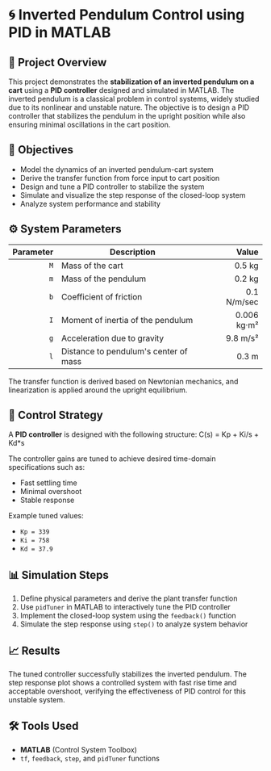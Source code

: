 # 🌀 Inverted Pendulum Control using PID in MATLAB

## 📌 Project Overview

This project demonstrates the **stabilization of an inverted pendulum on a cart** using a **PID controller** designed and simulated in MATLAB. The inverted pendulum is a classical problem in control systems, widely studied due to its nonlinear and unstable nature. The objective is to design a PID controller that stabilizes the pendulum in the upright position while also ensuring minimal oscillations in the cart position.

## 🎯 Objectives

- Model the dynamics of an inverted pendulum-cart system  
- Derive the transfer function from force input to cart position  
- Design and tune a PID controller to stabilize the system  
- Simulate and visualize the step response of the closed-loop system  
- Analyze system performance and stability  

## ⚙️ System Parameters

| Parameter | Description                          | Value        |
|----------:|--------------------------------------|-------------:|
| `M`       | Mass of the cart                     | 0.5 kg       |
| `m`       | Mass of the pendulum                 | 0.2 kg       |
| `b`       | Coefficient of friction              | 0.1 N/m/sec  |
| `I`       | Moment of inertia of the pendulum    | 0.006 kg·m²  |
| `g`       | Acceleration due to gravity          | 9.8 m/s²     |
| `l`       | Distance to pendulum's center of mass| 0.3 m        |

The transfer function is derived based on Newtonian mechanics, and linearization is applied around the upright equilibrium.

## 🧠 Control Strategy

A **PID controller** is designed with the following structure:
C(s) = Kp + Ki/s + Kd*s


The controller gains are tuned to achieve desired time-domain specifications such as:
- Fast settling time
- Minimal overshoot
- Stable response

Example tuned values:
- `Kp = 339`
- `Ki = 758`
- `Kd = 37.9`

## 📊 Simulation Steps

1. Define physical parameters and derive the plant transfer function  
2. Use `pidTuner` in MATLAB to interactively tune the PID controller  
3. Implement the closed-loop system using the `feedback()` function  
4. Simulate the step response using `step()` to analyze system behavior  

## 📈 Results

The tuned controller successfully stabilizes the inverted pendulum. The step response plot shows a controlled system with fast rise time and acceptable overshoot, verifying the effectiveness of PID control for this unstable system.

## 🛠️ Tools Used

- **MATLAB** (Control System Toolbox)
- `tf`, `feedback`, `step`, and `pidTuner` functions






